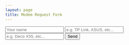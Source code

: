 ```yaml
---
layout: page
title: Modem Request Form
---
```

<script>
  window.addEventListener("load", function() {
    const form = document.getElementById('modem-request-form');
    form.addEventListener("submit", function(e) {
      e.preventDefault();
      const data = new FormData(form);
      const action = e.target.action;
      fetch(action, {
        method: 'POST',
        body: data,
      })
      .then(() => {
        alert("Success!");
      })
    });
  });
</script>
<form
  id="modem-request-form"
  method="POST" 
  action="https://script.google.com/macros/s/AKfycbzVC9BO2BItSWnA5n7aEd3HH2x2GE-ikkwNgP8zHAy4CI19_GGj4lbA5ZzuQkF3LWDN/exec"
>
  <input name="Name" type="test" placeholder="Your name" required>
  <input name="Make" type="text" placeholder="e.g. TP Link, ASUS, etc..." required>
  <input name="Model" type="text" placeholder="e.g. Deco X55, etc..." required>
  <input name="Completed" type="hidden" value="FALSE" required>
  <button type="submit">Send</button>
</form>
